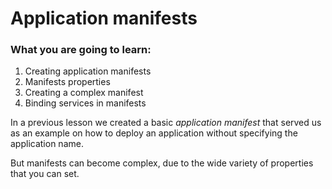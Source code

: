 # Application manifests

### What you are going to learn:

1. Creating application manifests
1. Manifests properties
2. Creating a complex manifest
3. Binding services in manifests

In a previous lesson we created a basic *application manifest* that served us as an example on how to deploy an application without specifying the application name.

But manifests can become complex, due to the wide variety of properties that you can set.


